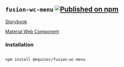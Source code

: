 <!--prettier-ignore-start-->
## `fusion-wc-menu` [![Published on npm](https://img.shields.io/npm/v/@equinor/fusion-wc-menu.svg)](https://www.npmjs.com/package/@equinor/fusion-wc-menu)

[Storybook](https://equinor.github.io/fusion-web-components/?path=/docs/basic-menu)

[Material Web Component](https://github.com/material-components/material-components-web-components/tree/master/packages/menu)

### Installation
```sh

npm install @equinor/fusion-wc-menu

```